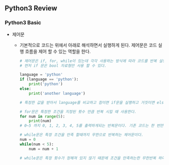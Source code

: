 ## Python3 Review

### Python3 Basic

- 제어문

  - 기본적으로 코드는 위에서 아래로 해석하면서 실행하게 된다. 제어문은 코드 실행 흐름을 제어 할 수 있는 역할을 한다.

    ```python
    # 제어문은 if, for, while이 있는데 각각 사용하는 방식에 따라 코드를 반복 실행하는 역할을 한다.
    # 먼저 if 문은 bool 자료형만 사용 할 수 있다.
    
    language = 'python'
    if (language == 'python'):
        print('python')
    else:
        print('another language')
    
    # 특정한 값을 받아서 language를 비교하고 참이면 if문을 실행하고 거짓이면 else문을 실행한다.
    
    # for문은 특정한 조건을 지정된 횟수 만큼 반복 시킬 때 사용한다.
    for num in range(5):
        print(num)
    # 0~5 까지 0, 1, 2, 3, 4, 5를 출력하게되는 반복문이다. 기존 코드는 한 번만 실행 했던거와 달리 for 반복문은 지정된 횟수만큼 코드를 반복 실행하게 된다.
    
    # while문은 특정 조건을 만족 할때까지 무한으로 반복하는 제어문이다.
    num = 0
    while(num < 5):
        num = num + 1
    
    # while문은 특정 횟수가 정해져 있지 않기 때문에 조건을 만족하는한 무한반복 하여 실행한다. num은 0으로 시작하여 5보다 커질때까지 while문을 실행하고 num이 5이상이 되는 시점에서 반복을 중지한다.
    
    ```

    
